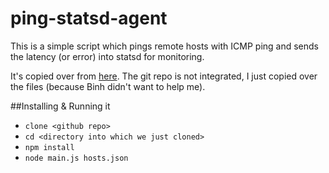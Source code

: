 # ping-statsd-agent

This is a simple script which pings remote hosts with ICMP ping and sends the latency (or error) into statsd for monitoring.

It's copied over from [here](https://github.com/garo/ping-statsd-agent). The git repo is not integrated, I just copied over the files (because Binh didn't want to help me).

##Installing & Running it
- `clone <github repo>`
- `cd <directory into which we just cloned>`
- `npm install`
- `node main.js hosts.json`
